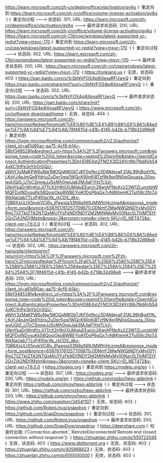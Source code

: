 https://learn.microsoft.com/zh-cn/deployoffice/vlactivation/gvlks (· 重定向到 https://learn.microsoft.com/zh-cn/office/volume-license-activation/gvlks ·)
(· 重定向过程 ---> 状态码: 301, URL: https://learn.microsoft.com/zh-cn/deployoffice/vlactivation/gvlks ---> 最终请求状态码: 200, URL: https://learn.microsoft.com/zh-cn/office/volume-license-activation/gvlks ·)
https://learn.microsoft.com/zh-CN/cpp/windows/latest-supported-vc-redist?view=msvc-170 (· 重定向到 https://learn.microsoft.com/zh-cn/cpp/windows/latest-supported-vc-redist?view=msvc-170 ·)
(· 重定向过程 ---> 状态码: 302, URL: https://learn.microsoft.com/zh-CN/cpp/windows/latest-supported-vc-redist?view=msvc-170 ---> 最终请求状态码: 200, URL: https://learn.microsoft.com/zh-cn/cpp/windows/latest-supported-vc-redist?view=msvc-170 ·)
https://tonkiang.us (· 无效，状态码: 403 ·)
https://pan.baidu.com/s/1cSkNVFOS4pi6XesaRFUwyQ (· 重定向到 https://pan.baidu.com/share/init?surl=cSkNVFOS4pi6XesaRFUwyQ ·)
(· 重定向过程 ---> 状态码: 302, URL: https://pan.baidu.com/s/1cSkNVFOS4pi6XesaRFUwyQ ---> 最终请求状态码: 200, URL: https://pan.baidu.com/share/init?surl=cSkNVFOS4pi6XesaRFUwyQ ·)
https://www.microsoft.com/zh-cn/software-download/home (· 无效，状态码: 404 ·)
https://answers.microsoft.com/zh-hans/microsoftedge/forum/all/%E6%80%8E%E4%B9%88%E6%8A%8Aedge%E7%9A%84%E7%94%A8/78f4615d-c41b-4145-b42b-b718b32d98e8 (· 重定向到 https://login.microsoftonline.com/common/oauth2/v2.0/authorize?client_id=a81d90ac-aa75-4cf8-b14c-58bf348528fe&redirect_uri=https%3A%2F%2Fanswers.microsoft.com&response_type=code%20id_token&scope=openid%20profile&state=OpenIdConnect.AuthenticationProperties%3DnHD8E4stZFM2X3lD2AYcWb7NdAVb544xKC1HPe3nYbOrGQU-aWhY3zMaKPW6uNw1MOQqMK0bTJKF0ofbcz3DjMdeyaF31AL99hBgdYN_LKoYJ4pJmQe8YdrjuZuDer5ggj1WQcK6jlnKjBTzf9k9prRN0qjQsuaza_00quwqUQjG_U7sCSmneJJSxMh0nejJak3MJlaFlYst7LVJi-GNnYkaDrWmKtzJI7TcX2H9tjI3UMqluEEwUc26wtAPNpXx223W12LunzkhWMQFDxINDvsuKkS6QosjOkpBWBEYioKfDoP6qQx7vN8KtemK2Tul59c2fp7JjWkNaUab7TLvP4f0srXk_rkCDS_dkx-70B6XsULtX5nvkVCjRv_IPawsja33NIbzNI9JMWfnHczmeA&response_mode=form_post&nonce=638761761257709870.ODNmY2MwNWQtNDYxMy00YjRmLTliZTktZTA2NTQxMjU1YzFkNDI1NDY2M2MtNjMxMy00Nzc5LThlMTEtY2QyZjA2NDI1Mzlm&nopa=2&prompt=none&x-client-SKU=ID_NET472&x-client-ver=7.6.0.0 ·)
(· 重定向过程 ---> 状态码: 302, URL: https://answers.microsoft.com/zh-hans/microsoftedge/forum/all/%E6%80%8E%E4%B9%88%E6%8A%8Aedge%E7%9A%84%E7%94%A8/78f4615d-c41b-4145-b42b-b718b32d98e8 ---> 状态码: 302, URL: https://answers.microsoft.com/zh-hans/site/silentsignin?returnUrl=https%3A%2F%2Fanswers.microsoft.com%2Fzh-hans%2Fmicrosoftedge%2Fforum%2Fall%2F%25E6%2580%258E%25E4%25B9%2588%25E6%258A%258Aedge%25E7%259A%2584%25E7%2594%25A8%2F78f4615d-c41b-4145-b42b-b718b32d98e8 ---> 最终请求状态码: 200, URL: https://login.microsoftonline.com/common/oauth2/v2.0/authorize?client_id=a81d90ac-aa75-4cf8-b14c-58bf348528fe&redirect_uri=https%3A%2F%2Fanswers.microsoft.com&response_type=code%20id_token&scope=openid%20profile&state=OpenIdConnect.AuthenticationProperties%3DnHD8E4stZFM2X3lD2AYcWb7NdAVb544xKC1HPe3nYbOrGQU-aWhY3zMaKPW6uNw1MOQqMK0bTJKF0ofbcz3DjMdeyaF31AL99hBgdYN_LKoYJ4pJmQe8YdrjuZuDer5ggj1WQcK6jlnKjBTzf9k9prRN0qjQsuaza_00quwqUQjG_U7sCSmneJJSxMh0nejJak3MJlaFlYst7LVJi-GNnYkaDrWmKtzJI7TcX2H9tjI3UMqluEEwUc26wtAPNpXx223W12LunzkhWMQFDxINDvsuKkS6QosjOkpBWBEYioKfDoP6qQx7vN8KtemK2Tul59c2fp7JjWkNaUab7TLvP4f0srXk_rkCDS_dkx-70B6XsULtX5nvkVCjRv_IPawsja33NIbzNI9JMWfnHczmeA&response_mode=form_post&nonce=638761761257709870.ODNmY2MwNWQtNDYxMy00YjRmLTliZTktZTA2NTQxMjU1YzFkNDI1NDY2M2MtNjMxMy00Nzc5LThlMTEtY2QyZjA2NDI1Mzlm&nopa=2&prompt=none&x-client-SKU=ID_NET472&x-client-ver=7.6.0.0 ·)
https://nodejs.org (· 重定向到 https://nodejs.org/en ·)
(· 重定向过程 ---> 状态码: 307, URL: https://nodejs.org/ ---> 最终请求状态码: 200, URL: https://nodejs.org/en ·)
https://github.com/rozbo/hexo-abbrlink (· 重定向到 https://github.com/ohroy/hexo-abbrlink ·)
(· 重定向过程 ---> 状态码: 301, URL: https://github.com/rozbo/hexo-abbrlink ---> 最终请求状态码: 200, URL: https://github.com/ohroy/hexo-abbrlink ·)
https://www.zhihu.com/question/34541107 (· 无效，状态码: 403 ·)
https://github.com/RobinLinus/snapdrop (· 重定向到 https://github.com/SnapDrop/snapdrop ·)
(· 重定向过程 ---> 状态码: 301, URL: https://github.com/RobinLinus/snapdrop ---> 最终请求状态码: 200, URL: https://github.com/SnapDrop/snapdrop ·)
https://deershare.com (· 检查时出错: ('Connection aborted.', RemoteDisconnected('Remote end closed connection without response')) ·)
https://zhuanlan.zhihu.com/p/550722045 (· 无效，状态码: 403 ·)
https://www.qbittorrent.org (· 无效，状态码: 403 ·)
https://zhuanlan.zhihu.com/p/405968623 (· 无效，状态码: 403 ·)
https://zhuanlan.zhihu.com/p/000000000 (· 无效，状态码: 403 ·)
